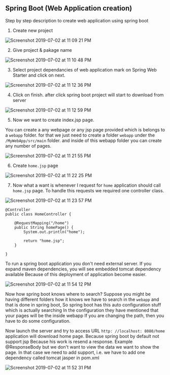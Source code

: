 ## Spring Boot (Web Application creation)

Step by step description to create web application using spring boot

1. Create new project

![Screenshot 2019-07-02 at 11 09 21 PM](https://user-images.githubusercontent.com/35020560/60537221-a8a13a00-9d25-11e9-85b0-babfd32df8d6.png)


2. Give project & pakage name 

![Screenshot 2019-07-02 at 11 10 48 PM](https://user-images.githubusercontent.com/35020560/60537303-d7b7ab80-9d25-11e9-8a92-5db41869d870.png)

3. Select project dependancies of web application
    mark on Spring Web Starter and click on next.

![Screenshot 2019-07-02 at 11 12 36 PM](https://user-images.githubusercontent.com/35020560/60537319-e56d3100-9d25-11e9-8928-0c416800042a.png)

4. Click on finish. after click spring boot project will start to download from server

![Screenshot 2019-07-02 at 11 12 59 PM](https://user-images.githubusercontent.com/35020560/60537347-f6b63d80-9d25-11e9-8e86-c2a2b9efef0b.png)

5. Now we want to create index.jsp page.

You can create a any webpage or any jsp page provided which is belongs to a `webapp` folder.
for that we just need to create a folder `webapp` under the `/MyWebApp/src/main` folder. and inside of this webapp folder you can create any number of pages.


![Screenshot 2019-07-02 at 11 21 55 PM](https://user-images.githubusercontent.com/35020560/60537370-03d32c80-9d26-11e9-9962-a4e3acc727ca.png)

6. Create `home.jsp` page

![Screenshot 2019-07-02 at 11 22 25 PM](https://user-images.githubusercontent.com/35020560/60537384-0d5c9480-9d26-11e9-8680-31666cfecda6.png)

7. Now what a want is whenever I request for `home` application should call `home.jsp` page. To handle this requests we required one controller class.

![Screenshot 2019-07-02 at 11 23 57 PM](https://user-images.githubusercontent.com/35020560/60537414-1b121a00-9d26-11e9-923a-b7f0fcda71ad.png)

```
@Controller
public class HomeController {

	@RequestMapping("/home")
	public String homePage() {
		System.out.println("home");
		
		return "home.jsp";
	}
	
}

```
To run a spring boot application you don't need external server. If you expand maven dependencies, you will see embedded tomcat dependency available Because of this deployment of application become easier.

![Screenshot 2019-07-02 at 11 54 12 PM](https://user-images.githubusercontent.com/35020560/60537466-341acb00-9d26-11e9-908b-1fbfe603c1e3.png)

Now how spring boot knows where to search? Suppose you might be having different folders how it knows we have to search in the `webapp` and that is done in spring boot, So spring boot has this auto configuration stuff which is actually searching In the configuration they have mentioned that your pages will be the inside webapp If you are changing the path, then you have to do some configuration.

Now launch the server and try to access URL `http: //localhost: 8080/home` application will download home page. Because spring boot by default not support jsp Because his work is resend a response. Example @ResponseBody but we don't want to view the data we want to show the page. In that case we need to add support, i.e. we have to add one dependency called tomcat jasper in pom.xml


![Screenshot 2019-07-02 at 11 52 31 PM](https://user-images.githubusercontent.com/35020560/60537435-25341880-9d26-11e9-8766-d9cb1c15e940.png)


